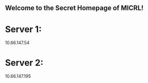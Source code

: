 ## Welcome to the Secret Homepage of MICRL!
# Server 1:
10.66.147.54
# Server 2:
10.66.147.195







